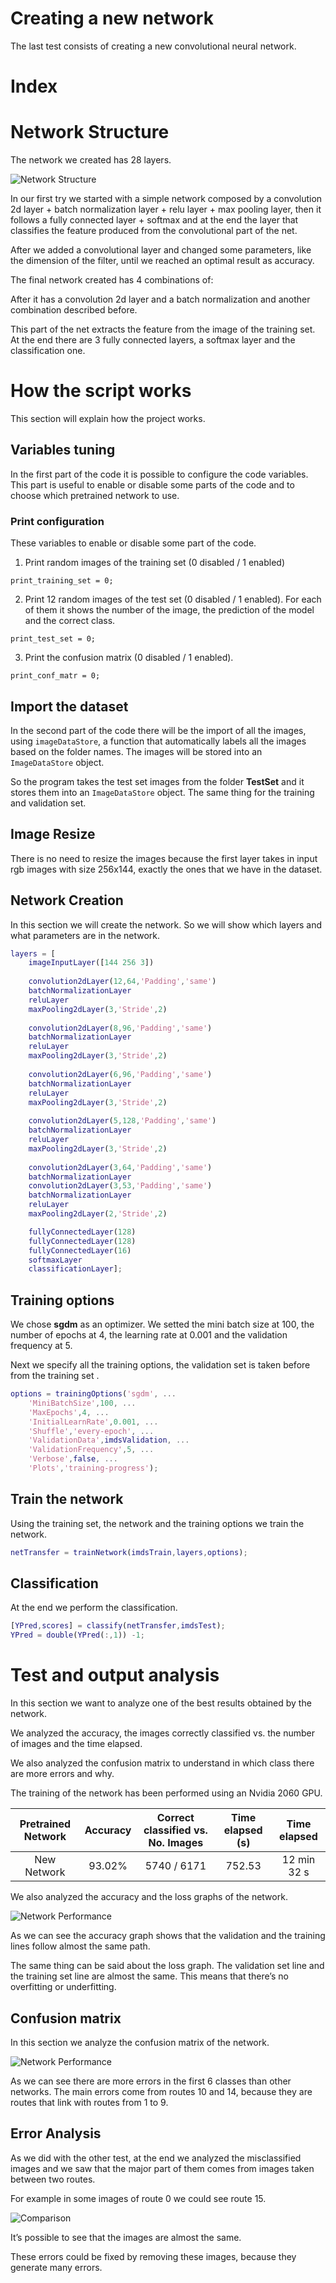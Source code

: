 # Creating a new network
The last test consists of creating a new convolutional neural network.

# Index

# Network Structure

The network we created has 28 layers.

![Network Structure](img/new/Network-Structure.png)

In our first try we started with a simple network composed by a convolution 2d layer + batch normalization layer + relu layer + max pooling layer, then it follows a fully connected layer + softmax and at the end the layer that classifies the feature produced from the convolutional part of the net.

After we added a convolutional layer and changed some parameters, like the dimension of the filter, until we reached an optimal result as accuracy.

The final network created has 4 combinations of:


After it has a convolution 2d layer and a batch normalization and another combination described before.

This part of the net extracts the feature from the image of the training set.
At the end there are 3 fully connected layers, a softmax layer and the classification one. 

# How the script works
This section will explain how the project works.

## Variables tuning
In the first part of the code it is possible to configure the code variables. This part is useful to enable or disable some parts of the code and to choose which pretrained network to use.

### Print configuration
These variables to enable or disable some part of the code. 
1. Print random images of the training set (0 disabled / 1 enabled)
```
print_training_set = 0;
```
2. Print 12 random images of the test set (0 disabled / 1 enabled). For each of them it shows the number of the image, the prediction of the model and the correct class.
```
print_test_set = 0;
```
3. Print the confusion matrix (0 disabled / 1 enabled).
```
print_conf_matr = 0;
```

## Import the dataset
In the second part of the code there will be the import of all the images, using ```imageDataStore```, a function that automatically labels all the images based on the folder names. The images will be stored into an ```ImageDataStore``` object. 

So the program takes the test set images from the folder **TestSet** and it stores them into an ```ImageDataStore``` object. The same thing for the training and validation set.

## Image Resize
There is no need to resize the images because the first layer takes in input rgb images with size 256x144, exactly the ones that we have in the dataset.

## Network Creation
In this section we will create the network. So we will show which layers and what parameters are in the network.
```matlab
layers = [
    imageInputLayer([144 256 3])
    
    convolution2dLayer(12,64,'Padding','same')
    batchNormalizationLayer
    reluLayer
    maxPooling2dLayer(3,'Stride',2)
    
    convolution2dLayer(8,96,'Padding','same')
    batchNormalizationLayer
    reluLayer
    maxPooling2dLayer(3,'Stride',2)
    
    convolution2dLayer(6,96,'Padding','same')
    batchNormalizationLayer
    reluLayer
    maxPooling2dLayer(3,'Stride',2)
    
    convolution2dLayer(5,128,'Padding','same')
    batchNormalizationLayer
    reluLayer
    maxPooling2dLayer(3,'Stride',2)
    
    convolution2dLayer(3,64,'Padding','same')
    batchNormalizationLayer
    convolution2dLayer(3,53,'Padding','same')
    batchNormalizationLayer
    reluLayer
    maxPooling2dLayer(2,'Stride',2)

    fullyConnectedLayer(128)
    fullyConnectedLayer(128)
    fullyConnectedLayer(16)
    softmaxLayer
    classificationLayer];
```

## Training options
We chose **sgdm** as an optimizer. We setted the mini batch size at 100, the number of epochs at 4, the learning rate at 0.001 and the validation frequency at 5.

Next we specify all the training options, the validation set is taken before from the training set . 
```matlab
options = trainingOptions('sgdm', ...
    'MiniBatchSize',100, ...
    'MaxEpochs',4, ...
    'InitialLearnRate',0.001, ...
    'Shuffle','every-epoch', ...
    'ValidationData',imdsValidation, ...
    'ValidationFrequency',5, ...
    'Verbose',false, ...
    'Plots','training-progress');
```

## Train the network
Using the training set, the network and the training options we train the network.
```matlab
netTransfer = trainNetwork(imdsTrain,layers,options);
```

## Classification
At the end we perform the classification.
```matlab
[YPred,scores] = classify(netTransfer,imdsTest);
YPred = double(YPred(:,1)) -1;
```

# Test and output analysis
In this section we want to analyze one of the best results obtained by the network.

We analyzed the accuracy, the images correctly classified vs. the number of images and the time elapsed. 

We also analyzed the confusion matrix to understand in which class there are more errors and why.

The training of the network has been performed using an Nvidia 2060 GPU.

| Pretrained Network | Accuracy | Correct classified vs. No. Images | Time elapsed (s) | Time elapsed |
|:-:|:-:|:-:|:-:|:-:|
| New Network | 93.02% | 5740 / 6171 | 752.53 | 12 min 32 s |

We also analyzed the accuracy and the loss graphs of the network.

![Network Performance](img/new/Network-Performance.png)

As we can see the accuracy graph shows that the validation and the training lines follow almost the same path.

The same thing can be said about the loss graph. The validation set line and the training set line are almost the same. This means that there’s no overfitting or underfitting.

## Confusion matrix
In this section we analyze the confusion matrix of the network.

![Network Performance](img/new/Conf-Matr.png)

As we can see there are more errors in the first 6 classes than other networks. 
The main errors come from routes 10 and 14, because they are routes that link with routes from 1 to 9.

## Error Analysis

As we did with the other test, at the end we analyzed the misclassified images and we saw that the major part of them comes from images taken between two routes. 

For example in some images of route 0 we could see route 15. 

![Comparison](img/new/Comparison.png)

It’s possible to see that the images are almost the same.

These errors could be fixed by removing these images, because they generate many errors.

